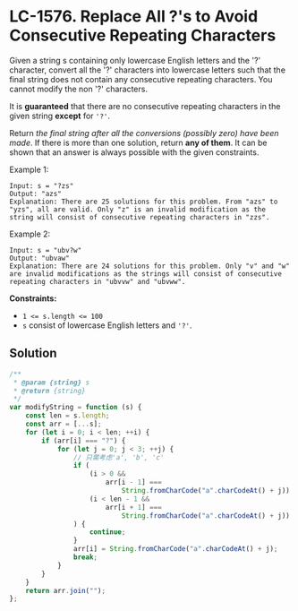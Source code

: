 # LC-1576. Replace All ?'s to Avoid Consecutive Repeating Characters

Given a string s containing only lowercase English letters and the '?' character, convert all the '?' characters into lowercase letters such that the final string does not contain any consecutive repeating characters. You cannot modify the non '?' characters.

It is **guaranteed** that there are no consecutive repeating characters in the given string **except** for `'?'`.

Return _the final string after all the conversions (possibly zero) have been made_. If there is more than one solution, return **any of them**. It can be shown that an answer is always possible with the given constraints.

Example 1:

```
Input: s = "?zs"
Output: "azs"
Explanation: There are 25 solutions for this problem. From "azs" to "yzs", all are valid. Only "z" is an invalid modification as the string will consist of consecutive repeating characters in "zzs".
```

Example 2:

```
Input: s = "ubv?w"
Output: "ubvaw"
Explanation: There are 24 solutions for this problem. Only "v" and "w" are invalid modifications as the strings will consist of consecutive repeating characters in "ubvvw" and "ubvww".
```

**Constraints:**

-   `1 <= s.length <= 100`
-   `s` consist of lowercase English letters and `'?'`.

## Solution

```javascript
/**
 * @param {string} s
 * @return {string}
 */
var modifyString = function (s) {
    const len = s.length;
    const arr = [...s];
    for (let i = 0; i < len; ++i) {
        if (arr[i] === "?") {
            for (let j = 0; j < 3; ++j) {
                // 只需考虑'a', 'b', 'c'
                if (
                    (i > 0 &&
                        arr[i - 1] ===
                            String.fromCharCode("a".charCodeAt() + j)) ||
                    (i < len - 1 &&
                        arr[i + 1] ===
                            String.fromCharCode("a".charCodeAt() + j))
                ) {
                    continue;
                }
                arr[i] = String.fromCharCode("a".charCodeAt() + j);
                break;
            }
        }
    }
    return arr.join("");
};
```
